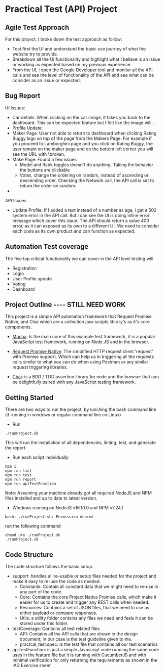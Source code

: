 # Practical Test (API) Project

## Agile Test Approach 
For this project, I broke down the test approach as follow:

* Test first the UI and understand the basic use journey of what the website try to provide.
* Breakdown all the UI functionality and highlight what I believe is an issue or working as expected based on my previous experience. 
* From the UI, I open the Google Developer tool and monitor all the API calls and see the level of functionality of the API and see what can be consider as an issue or expected.


## Bug Report

UI Issues:

* Car details: When clicking on the car image, it takes you back to the dashboard. This can be expected feature but I felt like the image will .
* Profile Update: 
* Maker Page: User not able to return to dashboard when clicking Rating Buggy logo on top of the page from the Makers Page. For example if you proceed to Lamborghini page and you click on Rating Buggy, the user remain on the maker page and on the bottom left corner you will see the URL with \broken.
* Make Page: Found a few issues
  * Model and Rank toggles doesn't do anything. Taking the behavior the buttons are clickable 
  * Votes, change the ordering on random, instead of ascending or descending order. Checking the Network call, the API call is set to return the order on random.
*  


API Issues:

* Update Profile: If I added a text instead of a number as age, I get a 502 system error in the API call. 
But I can see the UI is doing inline error message which cover this issue. The API should return a value 400 error, as it can exposed as its own to a different UI. We need to consider each code as its own product and can function as expected.

## Automation Test coverage

The five top critical functionality we can cover in the API level testing will

* Registration
* Login
* User Profile update
* Voting
* Dashboard

## Project Outline ---- STILL NEED WORK

This project is a simple API automation framework that Request Promise Native, and Chai which are a collection java scripts library's as it's core components.

* [Mocha](https://mochajs.org/): Is the main core of this example test framework, it is a popular JavaScript test framework, running on Node.JS and in the browser.

* [Request Promise Native](https://github.com/request/request-promise-native): The simplified HTTP request client 'request' with Promise support. Which can help us in triggering all the requests calls similar to what you can do when using Postman or any similar request triggering libraries.

* [Chai](https://www.chaijs.com/): is a BDD / TDD assertion library for node and the browser that can be delightfully paired with any JavaScript testing framework.

## Getting Started
There are two ways to run the project, by lunching the bash command line (if running in windows or regular command line on Linux)

* Run 
```
./runProject.sh
```
 This will run the installation of all dependencies, linting, test, and generate the report

* Run each script individually

```
npm i
npm run lint
npm run test
npm run report
npm run apiTestFunction
```
Note:
Assuming your machine already got all required NodeJS and NPM files installed and up to date to latest version.
* Windows running on NodeJS v16.10.0 and NPM v7.24.1
 
```
bash: ./runProject.sh: Permission denied
```
run the following command
```
chmod u+x ./runProject.sh
./runProject.sh
```

## Code Structure

The code structure follows the basic setup.
   
   * support: handles all re-usable or setup files needed for the project and 
   make it easy to re-use the code as needed.
     * Constants: Contain all constant data that we might need to re-use in any part of the code.
     * Core: Contains the core Project Native Promise calls, which make it easier for us to create and trigger any REST calls when needed.
     * Resources: Contains a set of JSON files, that we need to use as either payload or compare responses.
     * Utils: a utility folder contains any files we need and feels it can be stored under this folder.
   * testCoverage: Contains all test related files
       * API: Contains all the API calls that are shown in the design document, in our case is the test guideline given to me.
       * practcal_test.spec: Is the test file that contains all our test scenarios
* apiTestFunction: is just a simple Javascript code running the same code uses in the feature file but it is running with CucumberJS and with minimal verification for only returning the requirements as shown in the IAG Exercise sheet